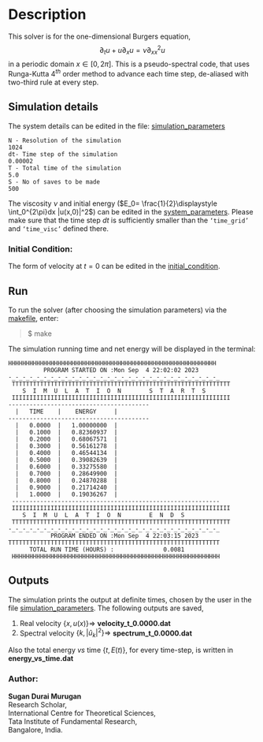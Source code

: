 # Description

This solver is for the one-dimensional Burgers equation,
$$
\partial_t u + u\partial_x u = \nu \partial_{xx}^2 u
$$
in a periodic domain $x\in [0,2\pi]$. This is a pseudo-spectral code, that uses Runga-Kutta $4^{th}$ order method to advance each time step, de-aliased with two-third rule at every step.

## Simulation details
The system details can be edited in the file: [simulation_parameters](simulation_parameters.dat)
```
N - Resolution of the simulation
1024
dt- Time step of the simulation
0.00002
T - Total time of the simulation
5.0
S - No of saves to be made
500
```
The viscosity $\nu$ and initial energy ($E_0= \frac{1}{2}\displaystyle \int_0^{2\pi}dx |u(x,0)|^2$) can be edited in the [system_parameters](system_parameters.f90). Please make sure that the time step $dt$ is sufficiently smaller than the $\texttt{`time\_grid'}$ and $\texttt{`time\_visc'}$ defined there. 

### Initial Condition:
The form of velocity at $t=0$ can be edited in the [initial_condition](initial_condition.f90).

## Run
To run the solver (after choosing the simulation parameters) via the [makefile](makefile), enter:
>$ make

The simulation running time and net energy will be displayed in the terminal:
```
HHHHHHHHHHHHHHHHHHHHHHHHHHHHHHHHHHHHHHHHHHHHHHHHHHHHHHHHHHH
          PROGRAM STARTED ON :Mon Sep  4 22:02:02 2023      
-_-_-_-_-_-_-_-_-_-_-_-_-_-_-_-_-_-_-_-_-_-_-_-_-_-_-_-_-_-_
 TTTTTTTTTTTTTTTTTTTTTTTTTTTTTTTTTTTTTTTTTTTTTTTTTTTTTTTTTTTTTT
    S  I  M  U  L  A  T  I  O  N        S  T  A  R  T  S 
 IIIIIIIIIIIIIIIIIIIIIIIIIIIIIIIIIIIIIIIIIIIIIIIIIIIIIIIIIIIIII
----------------------------------------
  |   TIME    |    ENERGY     | 
----------------------------------------
  |   0.0000  |   1.00000000  | 
  |   0.1000  |   0.82360937  | 
  |   0.2000  |   0.68067571  | 
  |   0.3000  |   0.56161278  | 
  |   0.4000  |   0.46544134  | 
  |   0.5000  |   0.39082639  | 
  |   0.6000  |   0.33275580  | 
  |   0.7000  |   0.28649900  | 
  |   0.8000  |   0.24870288  | 
  |   0.9000  |   0.21714240  | 
  |   1.0000  |   0.19036267  | 
 -----------------------------------------------------------
 IIIIIIIIIIIIIIIIIIIIIIIIIIIIIIIIIIIIIIIIIIIIIIIIIIIIIIIIIIIIII
    S  I  M  U  L  A  T  I  O  N        E  N  D  S 
 TTTTTTTTTTTTTTTTTTTTTTTTTTTTTTTTTTTTTTTTTTTTTTTTTTTTTTTTTTTTTT
-_-_-_-_-_-_-_-_-_-_-_-_-_-_-_-_-_-_-_-_-_-_-_-_-_-_-_-_-_-_
            PROGRAM ENDED ON :Mon Sep  4 22:03:15 2023      
TTTTTTTTTTTTTTTTTTTTTTTTTTTTTTTTTTTTTTTTTTTTTTTTTTTTTTTTTTTT
      TOTAL RUN TIME (HOURS) :              0.0081
 HHHHHHHHHHHHHHHHHHHHHHHHHHHHHHHHHHHHHHHHHHHHHHHHHHHHHHHHHHH

```
## Outputs
The simulation prints the output at definite times, chosen by the user in the file [simulation_parameters](simulation_parameters.dat).  The following outputs are saved,
1. Real velocity  $\{x,u(x)\} \Rightarrow$ **velocity_t_0.0000.dat**
2. Spectral velocity $\{k,|\hat{u}_k|^2\}\Rightarrow$ **spectrum_t_0.0000.dat**

Also the total energy _vs_ time $\{t,E(t)\}$, for every time-step, is written in **energy_vs_time.dat**

### Author:
**Sugan Durai Murugan** \
Research Scholar, \
International Centre for Theoretical Sciences,\
Tata Institute of Fundamental Research,\
Bangalore, India.
